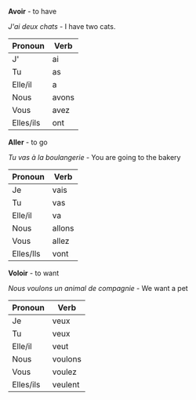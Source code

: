 
**Avoir** - to have

*J'ai deux chats* - I have two cats.

| Pronoun   | Verb  |
| --------- | ----- |
| J'        | ai    |
| Tu        | as    |
| Elle/il   | a     |
| Nous      | avons |
| Vous      | avez  |
| Elles/ils | ont   |

**Aller** - to go

*Tu vas à la boulangerie* - You are going to the bakery

| Pronoun   | Verb   |
| --------- | ------ |
| Je        | vais   |
| Tu        | vas    |
| Elle/il   | va     |
| Nous      | allons |
| Vous      | allez  |
| Elles/Ils | vont   |

**Voloir** - to want

*Nous voulons un animal de compagnie* - We want a pet


| Pronoun | Verb |
| ------ | ------ |
| Je | veux |
| Tu | veux |
| Elle/il |  veut |
| Nous | voulons |
| Vous | voulez |
| Elles/ils | veulent |